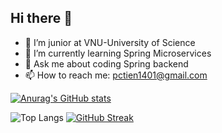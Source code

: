 ## Hi there 👋

- 🔭 I’m junior at VNU-University of Science
- 🌱 I’m currently learning Spring Microservices
- 💬 Ask me about coding Spring backend
- 📫 How to reach me: pctien1401@gmail.com

[![Anurag's GitHub stats](https://github-readme-stats.vercel.app/api?username=pctiien)](https://github.com/anuraghazra/github-readme-stats)

![Top Langs](https://github-readme-stats.vercel.app/api/top-langs/?username=pctiien&layout=compact) [![GitHub Streak](https://streak-stats.demolab.com/?user=pctiien)](https://git.io/streak-stats)
